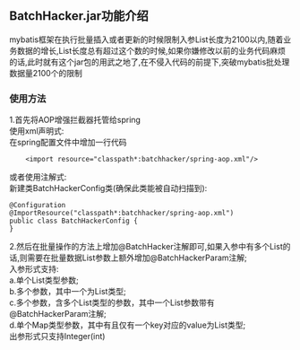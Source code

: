 ## BatchHacker.jar功能介绍
mybatis框架在执行批量插入或者更新的时候限制入参List长度为2100以内,随着业务数据的增长,List长度总有超过这个数的时候,如果你嫌修改以前的业务代码麻烦的话,此时就有这个jar包的用武之地了,在不侵入代码的前提下,突破mybatis批处理数据量2100个的限制

### 使用方法
1.首先将AOP增强拦截器托管给spring  
使用xml声明式:  
在spring配置文件中增加一行代码
```
    <import resource="classpath*:batchhacker/spring-aop.xml"/>
  ```
或者使用注解式:  
新建类BatchHackerConfig类(确保此类能被自动扫描到):  
```
@Configuration
@ImportResource("classpath*:batchhacker/spring-aop.xml")
public class BatchHackerConfig {
}
```

2.然后在批量操作的方法上增加@BatchHacker注解即可,如果入参中有多个List的话,则需要在批量数据List参数上额外增加@BatchHackerParam注解;  
入参形式支持:  
a.单个List类型参数;  
b.多个参数，其中一个为List类型;  
c.多个参数，含多个List类型的参数，其中一个List参数带有@BatchHackerParam注解;  
d.单个Map类型参数，其中有且仅有一个key对应的value为List类型;  
出参形式只支持Integer(int)  


